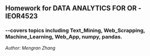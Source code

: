 ## Homework for DATA ANALYTICS FOR OR -IEOR4523 ##
### --covers topics including Text_Mining, Web_Scrapping, Machine_Learning, Web_App, numpy, pandas. ###

*Author: Mengran Zhang*
